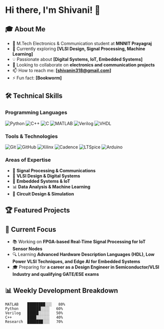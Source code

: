 # Hi there, I'm Shivani! 👋

## 🎓 About Me
- 🔭 M.Tech Electronics & Communication student at **MNNIT Prayagraj**
- 🌱 Currently exploring **[VLSI Design, Signal Processing, Machine Learning]**
- 💡 Passionate about **[Digital Systems, IoT, Embedded Systems]**
- 🎯 Looking to collaborate on **electronics and communication projects**
- 📫 How to reach me: **[shivanin318@gmail.com]**
- ⚡ Fun fact: **[Bookworm]**

## 🛠️ Technical Skills

### Programming Languages
![Python](https://img.shields.io/badge/-Python-3776AB?style=flat-square&logo=Python&logoColor=white)
![C++](https://img.shields.io/badge/-C++-00599C?style=flat-square&logo=c%2B%2B&logoColor=white)
![C](https://img.shields.io/badge/-C-A8B9CC?style=flat-square&logo=c&logoColor=white)
![MATLAB](https://img.shields.io/badge/-MATLAB-0076A8?style=flat-square&logo=mathworks&logoColor=white)
![Verilog](https://img.shields.io/badge/-Verilog-2E8B57?style=flat-square&logo=verilog&logoColor=white)
![VHDL](https://img.shields.io/badge/-VHDL-4B0082?style=flat-square&logo=vhdl&logoColor=white)

### Tools & Technologies
![Git](https://img.shields.io/badge/-Git-F05032?style=flat-square&logo=git&logoColor=white)
![GitHub](https://img.shields.io/badge/-GitHub-181717?style=flat-square&logo=github)
![Xilinx](https://img.shields.io/badge/-Xilinx-E01F27?style=flat-square&logo=xilinx&logoColor=white)
![Cadence](https://img.shields.io/badge/-Cadence-FF6600?style=flat-square)
![LTSpice](https://img.shields.io/badge/-LTSpice-8B0000?style=flat-square)
![Arduino](https://img.shields.io/badge/-Arduino-00979D?style=flat-square&logo=Arduino&logoColor=white)

### Areas of Expertise
- 📡 **Signal Processing & Communications**
- 🔌 **VLSI Design & Digital Systems**
- 🤖 **Embedded Systems & IoT**
- 📊 **Data Analysis & Machine Learning**
- 🔧 **Circuit Design & Simulation**

## 🏆 Featured Projects


## 🎯 Current Focus
- 📚 Working on **FPGA-based Real-Time Signal Processing for IoT Sensor Nodes**
- 🔍 Learning **Advanced Hardware Description Languages (HDL), Low Power VLSI Techniques, and Edge AI for Embedded Systems**
- 🎓 Preparing for **a career as a Design Engineer in Semiconductor/VLSI Industry and qualifying GATE/ESE exams**

## 📊 Weekly Development Breakdown
```text
MATLAB    ████████░░░   80%
Python    ██████░░░░   60%
Verilog   █████░░░░░   50%
C++       ████░░░░░░   40%
Research  ███████░░░   70%
```
